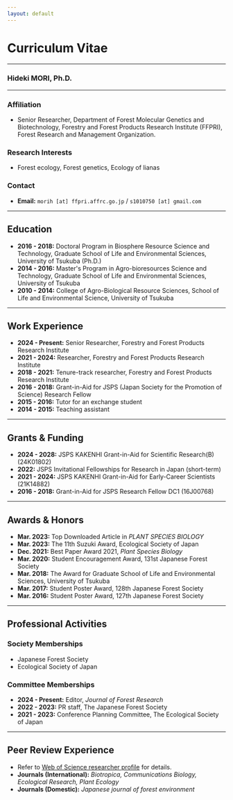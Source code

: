 ```yaml
---
layout: default
---
```


# Curriculum Vitae

---

### Hideki MORI, Ph.D.

---

### Affiliation
* Senior Researcher, Department of Forest Molecular Genetics and Biotechnology, Forestry and Forest Products Research Institute (FFPRI), Forest Research and Management Organization.

### Research Interests
* Forest ecology, Forest genetics, Ecology of lianas

### Contact
* **Email:** `morih [at] ffpri.affrc.go.jp` / `s1010750 [at] gmail.com`

---

## Education
* **2016 - 2018:** Doctoral Program in Biosphere Resource Science and Technology, Graduate School of Life and Environmental Sciences, University of Tsukuba (Ph.D.)
* **2014 - 2016:** Master's Program in Agro-bioresources Science and Technology, Graduate School of Life and Environmental Sciences, University of Tsukuba
* **2010 - 2014:** College of Agro-Biological Resource Sciences, School of Life and Environmental Science, University of Tsukuba

---

## Work Experience
* **2024 - Present:** Senior Researcher, Forestry and Forest Products Research Institute
* **2021 - 2024:** Researcher, Forestry and Forest Products Research Institute
* **2018 - 2021:** Tenure-track researcher, Forestry and Forest Products Research Institute
* **2016 - 2018:** Grant-in-Aid for JSPS (Japan Society for the Promotion of Science) Research Fellow
* **2015 - 2016:** Tutor for an exchange student
* **2014 - 2015:** Teaching assistant

---

## Grants & Funding
* **2024 - 2028:** JSPS KAKENHI Grant-in-Aid for Scientific Research(B) (24K01802)
* **2022:** JSPS Invitational Fellowships for Research in Japan (short-term)
* **2021 - 2024:** JSPS KAKENHI Grant-in-Aid for Early-Career Scientists (21K14882)
* **2016 - 2018:** Grant-in-Aid for JSPS Research Fellow DC1 (16J00768)

---

## Awards & Honors
* **Mar. 2023:** Top Downloaded Article in *PLANT SPECIES BIOLOGY*
* **Mar. 2023:** The 11th Suzuki Award, Ecological Society of Japan
* **Dec. 2021:** Best Paper Award 2021, *Plant Species Biology*
* **Mar. 2020:** Student Encouragement Award, 131st Japanese Forest Society
* **Mar. 2018:** The Award for Graduate School of Life and Environmental Sciences, University of Tsukuba
* **Mar. 2017:** Student Poster Award, 128th Japanese Forest Society
* **Mar. 2016:** Student Poster Award, 127th Japanese Forest Society

---

## Professional Activities

### Society Memberships
* Japanese Forest Society
* Ecological Society of Japan

### Committee Memberships
* **2024 - Present:** Editor, *Journal of Forest Research*
* **2022 - 2023:** PR staff, The Japanese Forest Society
* **2021 - 2023:** Conference Planning Committee, The Ecological Society of Japan

---

## Peer Review Experience
* Refer to [Web of Science researcher profile](https://www.webofscience.com/wos/author/record/AAB-4705-2020) for details.
* **Journals (International):** *Biotropica, Communications Biology, Ecological Research, Plant Ecology*
* **Journals (Domestic):** *Japanese journal of forest environment*
